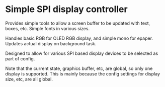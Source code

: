 # Simple SPI display controller

Provides simple tools to allow a screen buffer to be updated with text, boxes, etc. Simple fonts in various sizes.

Handles basic RGB for OLED RGB display, and simple mono for epaper. Updates actual display on background task.

Designed to allow for various SPI based display devices to be selected as part of config.

Note that the current state, graphics buffer, etc, are global, so only one display is supported. This is mainly because the config settings for display size, etc, are all global.
